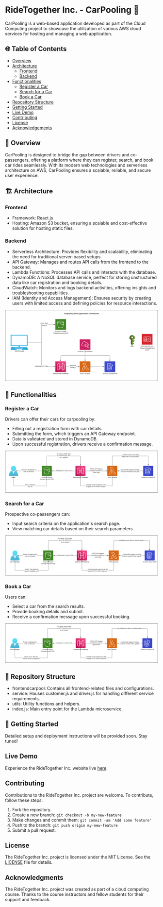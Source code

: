 # RideTogether Inc. - CarPooling 🚗
CarPooling is a web-based application developed as part of the Cloud Computing project to showcase the utilization of various AWS cloud services for hosting and managing a web application.

## 🌐 Table of Contents
- [Overview](#📜-overview)
- [Architecture](#🏗-architecture)
    - [Frontend](#frontend)
    - [Backend](#backend)
- [Functionalities](#🚀-functionalities)
    - [Register a Car](#register-a-car)
    - [Search for a Car](#search-for-a-car)
    - [Book a Car](#book-a-car)
- [Repository Structure](#📂-repository-structure)
- [Getting Started](#🚀-getting-started)
- [Live Demo](#live-demo)
- [Contributing](#contributing)
- [License](#license)
- [Acknowledgements](#acknowledgments)

## 📜 Overview
CarPooling is designed to bridge the gap between drivers and co-passengers, offering a platform where they can register, search, and book car rides seamlessly. With its modern web technologies and serverless architecture on AWS, CarPooling ensures a scalable, reliable, and secure user experience.

## 🏗 Architecture

### Frontend
- Framework: React.js
- Hosting: Amazon S3 bucket, ensuring a scalable and cost-effective solution for hosting static files.
### Backend
- Serverless Architecture: Provides flexibility and scalability, eliminating the need for traditional server-based setups.
- API Gateway: Manages and routes API calls from the frontend to the backend.
- Lambda Functions: Processes API calls and interacts with the database.
- DynamoDB: A NoSQL database service, perfect for storing unstructured data like car registration and booking details.
- CloudWatch: Monitors and logs backend activities, offering insights and troubleshooting capabilities.
- IAM (Identity and Access Management): Ensures security by creating users with limited access and defining policies for resource interactions.

![Architecture Diagram](./CarPooling_Architecture.svg)

## 🚀 Functionalities
### Register a Car
Drivers can offer their cars for carpooling by:
- Filling out a registration form with car details.
- Submitting the form, which triggers an API Gateway endpoint.
- Data is validated and stored in DynamoDB.
- Upon successful registration, drivers receive a confirmation message.

![Car Registration Flow](./RegisterCar.svg)

### Search for a Car
Prospective co-passengers can:
- Input search criteria on the application's search page.
- View matching car details based on their search parameters.

![Search Car Flow](./SearchCar.svg)

### Book a Car
Users can:
- Select a car from the search results.
- Provide booking details and submit.
- Receive a confirmation message upon successful booking.

![Book Car Flow](./BookCar.svg)

## 📂 Repository Structure
- frontendcarpool: Contains all frontend-related files and configurations.
- service: Houses customer.js and driver.js for handling different service requirements.
- utils: Utility functions and helpers.
- index.js: Main entry point for the Lambda microservice.

## 🚀 Getting Started
Detailed setup and deployment instructions will be provided soon. Stay tuned!

## Live Demo
Experience the RideTogether Inc. website live [here](http://carpoooling-webapplication.s3-website-eu-west-1.amazonaws.com/).

## Contributing

Contributions to the RideTogether Inc. project are welcome. To contribute, follow these steps:

1. Fork the repository.
2. Create a new branch: `git checkout -b my-new-feature`
3. Make changes and commit them: `git commit -am 'Add some feature'`
4. Push to the branch: `git push origin my-new-feature`
5. Submit a pull request.

## License

The RideTogether Inc. project is licensed under the MIT License. See the [LICENSE](LICENSE) file for details.

## Acknowledgments

The RideTogether Inc. project was created as part of a cloud computing course. Thanks to the course instructors and fellow students for their support and feedback.